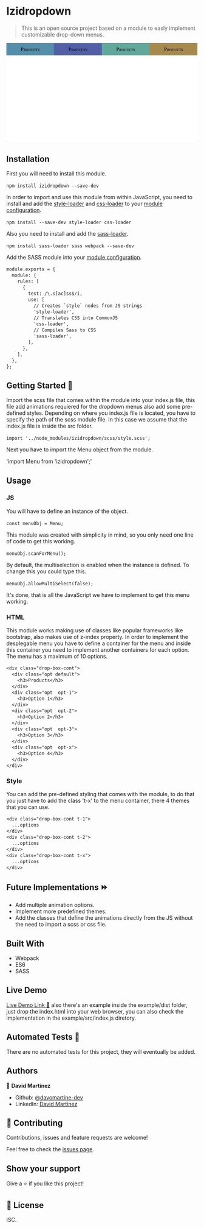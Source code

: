 # Izidropdown

> This is  an open source project based on a module to easly implement customizable drop-down menus.

![screenshot](./ok.gif)

## Installation

First you will need to install this module.

`npm install izidropdown --save-dev`

In order to import and use this module from within JavaScript, you need to install and add the [style-loader](https://webpack.js.org/loaders/style-loader) and [css-loader](https://webpack.js.org/loaders/css-loader) to your [module configuration](https://webpack.js.org/configuration/module).

`npm install --save-dev style-loader css-loader`

Also you need to install and add the [sass-loader](https://webpack.js.org/loaders/sass-loader/).

`npm install sass-loader sass webpack --save-dev`

Add the SASS module into your [module configuration](https://webpack.js.org/configuration/module).

```
module.exports = {
  module: {
    rules: [
      {
        test: /\.s[ac]ss$/i,
        use: [
          // Creates `style` nodes from JS strings
          'style-loader',
          // Translates CSS into CommonJS
          'css-loader',
          // Compiles Sass to CSS
          'sass-loader',
        ],
      },
    ],
  },
};
```

## Getting Started :dart:

Import the scss file that comes within the module into your index.js file, this file add animations requiered for the dropdown menus also add some pre-defined styles.
Depending on where you index.js file is located, you have to specify the path of the scss module file.
In this case we assume that the index.js file is inside the src folder.

`import '../node_modules/izidropdown/scss/style.scss';`

Next you have to import the Menu object from the module.

'import Menu from 'izidropdown';'

## Usage

### JS

You will have to define an instance of the object.

`const menuObj = Menu;`

This module was created with simplicity in mind, so you only need one line of code to get this working.

`menuObj.scanForMenu();`

By default, the multiselection is enabled when the instance is defined.
To change this you could type this.

`menuObj.allowMultiSelect(false);`

It's done, that is all the JavaScript we have to implement to get this menu working.

### HTML

This module works making use of classes like popular frameworks like bootstrap, also makes use of z-index property.
In order to implement the desplegable menu you have to define a container for the menu and inside this container you need to implement another containers for each option.
The menu has a maximum of 10 options.

```
<div class="drop-box-cont">
  <div class="opt default">
    <h3>Products</h3>
  </div>
  <div class="opt  opt-1">
    <h3>Option 1</h3>
  </div>
  <div class="opt  opt-2">
    <h3>Option 2</h3>
  </div>
  <div class="opt  opt-3">
    <h3>Option 3</h3>
  </div>
  <div class="opt  opt-x">
    <h3>Option 4</h3>
  </div>
</div>
```

### Style

You can add the pre-defined styling that comes with the module, to do that you just have to add the class 't-x' to the menu container, there 4 themes that you can use.

```
<div class="drop-box-cont t-1">
  ...options
</div>
<div class="drop-box-cont t-2">
  ...options
</div>
<div class="drop-box-cont t-x">
  ...options
</div>
```

## Future Implementations :fast_forward:

- Add multiple animation options.
- Implement more predefined themes.
- Add the classes that define the animations directly from the JS without the need to import a scss or css file.

## Built With

- Webpack
- ES6
- SASS

## Live Demo

[Live Demo Link :rocket:](https://rawcdn.githack.com/davitomix/DropDownMenuModule/d5b84839acfe7d0befaa79031a8bcdd5cc3652e9/example/dist/index.html) also there's an example inside the example/dist folder, just drop the index.html into your web browser, you can also check the implementation in the example/src/index.js diretory.

## Automated Tests :space_invader:
There are no automated tests for this project, they will eventually be added.

## Authors

👤 **David Martínez**

- Github: [@davomartine-dev](https://github.com/davomartinez-dev)
- LinkedIn: [David Martínez](https://www.linkedin.com/in/davidelimartinez/)

## 🤝 Contributing

Contributions, issues and feature requests are welcome!

Feel free to check the [issues page](issues/).

## Show your support

Give a ⭐️ if you like this project!

## 📝 License

ISC.
